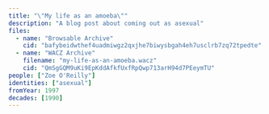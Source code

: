 ```yaml
---
title: "\"My life as an amoeba\""
description: "A blog post about coming out as asexual"
files:
  - name: "Browsable Archive"
    cid: "bafybeidwthef4uadmiwgz2qxjhe7biwysbgah4eh7usclrb7zq72tpedte"
  - name: "WACZ Archive"
    filename: "my-life-as-an-amoeba.wacz"
    cid: "QmSgGQM9uKi9EpKddAfkfUxfRpQwp713arH94d7PEeymTU"
people: ["Zoe O'Reilly"]
identities: ["asexual"]
fromYear: 1997
decades: [1990]
---
```

